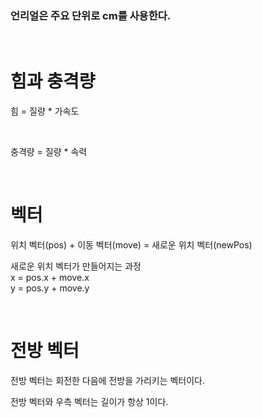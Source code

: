 ### 언리얼은 주요 단위로 cm를 사용한다.
<br>

# 힘과 충격량

힘 = 질량 * 가속도

<br>

충격량 = 질량 * 속력

<br>

# 벡터
위치 벡터(pos) + 이동 벡터(move) = 새로운 위치 벡터(newPos)

새로운 위치 벡터가 만들어지는 과정
<br>
x = pos.x + move.x
<br>
y = pos.y + move.y

<br>

# 전방 벡터

전방 벡터는 회전한 다음에 전방을 가리키는 벡터이다.

전방 벡터와 우측 벡터는 길이가 항상 1이다.
